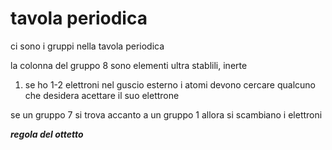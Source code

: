 # tavola periodica

ci sono i gruppi nella tavola periodica 

la colonna del gruppo 8 sono elementi ultra stablili, inerte

1) se ho 1-2 elettroni nel guscio esterno i atomi devono cercare qualcuno che desidera acettare il suo elettrone

se un gruppo 7 si trova accanto a un gruppo 1 allora si scambiano i elettroni 

***regola del ottetto***
